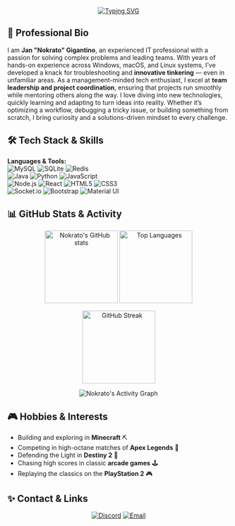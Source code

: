 <div align="center">

[![Typing SVG](https://readme-typing-svg.demolab.com?font=Press+Start+2P&size=25&pause=1000&color=F700F7&center=true&vCenter=true&width=500&height=60&lines=Hello%2C+I'm+Nokrato;Problem+Solver;Tech+Manager;Innovative+Tinkerer;Retro+Gamer)](https://git.io/typing-svg)

</div>

## 💼 Professional Bio  
I am **Jan "Nokrato" Gigantino**, an experienced IT professional with a passion for solving complex problems and leading teams. With years of hands-on experience across Windows, macOS, and Linux systems, I’ve developed a knack for troubleshooting and **innovative tinkering** — even in unfamiliar areas. As a management-minded tech enthusiast, I excel at **team leadership and project coordination**, ensuring that projects run smoothly while mentoring others along the way. I love diving into new technologies, quickly learning and adapting to turn ideas into reality. Whether it’s optimizing a workflow, debugging a tricky issue, or building something from scratch, I bring curiosity and a solutions-driven mindset to every challenge.

## 🛠 Tech Stack & Skills  
**Languages & Tools:**  
![MySQL](https://img.shields.io/badge/-MySQL-4479A1?logo=mysql&logoColor=white&style=for-the-badge) 
![SQLite](https://img.shields.io/badge/-SQLite-003B57?logo=sqlite&logoColor=white&style=for-the-badge) 
![Redis](https://img.shields.io/badge/-Redis-D82C20?logo=redis&logoColor=white&style=for-the-badge)  
![Java](https://img.shields.io/badge/-Java-ED8B00?logo=openjdk&logoColor=white&style=for-the-badge) 
![Python](https://img.shields.io/badge/-Python-3776AB?logo=python&logoColor=white&style=for-the-badge) 
![JavaScript](https://img.shields.io/badge/-JavaScript-F7DF1E?logo=javascript&logoColor=black&style=for-the-badge)  
![Node.js](https://img.shields.io/badge/-Node.js-339933?logo=nodedotjs&logoColor=white&style=for-the-badge) 
![React](https://img.shields.io/badge/-React-20232A?logo=react&logoColor=61DAFB&style=for-the-badge) 
![HTML5](https://img.shields.io/badge/-HTML5-E34F26?logo=html5&logoColor=white&style=for-the-badge) 
![CSS3](https://img.shields.io/badge/-CSS3-1572B6?logo=css3&logoColor=white&style=for-the-badge)  
![Socket.io](https://img.shields.io/badge/-Socket.io-000000?logo=socketdotio&logoColor=white&style=for-the-badge) 
![Bootstrap](https://img.shields.io/badge/-Bootstrap-7952B3?logo=bootstrap&logoColor=white&style=for-the-badge) 
![Material UI](https://img.shields.io/badge/-Material%20UI-0081CB?logo=mui&logoColor=white&style=for-the-badge)  

## 📊 GitHub Stats & Activity  
<p align="center"> 
  <img src="https://github-readme-stats.vercel.app/api?username=Nokrato&show_icons=true&theme=tokyonight" alt="Nokrato's GitHub stats" height="165" /> 
  <img src="https://github-readme-stats.vercel.app/api/top-langs/?username=Nokrato&layout=compact&theme=tokyonight" alt="Top Languages" height="165" />
</p>

<p align="center">
  <img src="https://github-readme-streak-stats.herokuapp.com/?user=Nokrato&theme=tokyonight&hide_border=false" alt="GitHub Streak" height="165"/>
</p>

<p align="center"> 
  <img src="https://github-readme-activity-graph.vercel.app/graph?username=Nokrato&theme=react-dark" alt="Nokrato's Activity Graph" /> 
</p>

## 🎮 Hobbies & Interests  
- Building and exploring in **Minecraft** ⛏️  
- Competing in high-octane matches of **Apex Legends** 🔫  
- Defending the Light in **Destiny 2** 🚀  
- Chasing high scores in classic **arcade games** 🕹️  
- Replaying the classics on the **PlayStation 2** 🎮  

## ✨ Contact & Links  
<p align="center">
  <a href="https://discord.gg/PkYRf7E5qW" target="_blank"><img src="https://img.shields.io/badge/Discord-7289DA?style=for-the-badge&logo=discord&logoColor=white" alt="Discord"></a> 
  <a href="mailto:jangyga@gmail.com"><img src="https://img.shields.io/badge/Email-D14836?style=for-the-badge&logo=gmail&logoColor=white" alt="Email"></a> 
</p>
